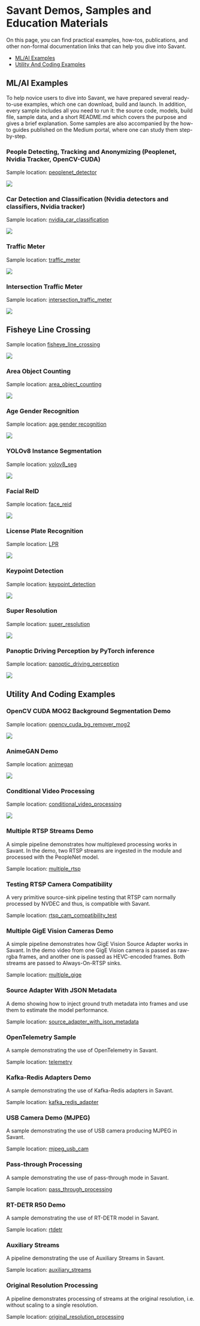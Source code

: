 # Savant Demos, Samples and Education Materials

On this page, you can find practical examples, how-tos, publications, and other non-formal documentation links that can
help you dive into Savant.

- [ML/AI Examples](#mlai-examples)
- [Utility And Coding Examples](#utility-and-coding-examples)

## ML/AI Examples

To help novice users to dive into Savant, we have prepared several ready-to-use examples, which one can download, build
and launch. In addition, every sample includes all you need to run it: the source code, models, build file, sample data,
and a short README.md which covers the purpose and gives a brief explanation. Some samples are also accompanied by the
how-to guides published on the Medium portal, where one can study them step-by-step.

### People Detecting, Tracking and Anonymizing (Peoplenet, Nvidia Tracker, OpenCV-CUDA)

Sample location: [peoplenet_detector](./peoplenet_detector)

![](peoplenet_detector/assets/peoplenet-blur-demo-loop-400.webp)

### Car Detection and Classification (Nvidia detectors and classifiers, Nvidia tracker)

Sample location: [nvidia_car_classification](./nvidia_car_classification)

![](nvidia_car_classification/assets/nvidia-car-classification-loop-400.webp)

### Traffic Meter

Sample location: [traffic_meter](./traffic_meter)

![](traffic_meter/assets/traffic-meter-loop-400.webp)

### Intersection Traffic Meter

Sample location: [intersection_traffic_meter](./intersection_traffic_meter)

![](intersection_traffic_meter/assets/intersection-traffic-meter-loop-400.webp)

## Fisheye Line Crossing

Sample location [fisheye_line_crossing](./fisheye_line_crossing/)

![](fisheye_line_crossing/assets/fisheye-line-crossing-loop-400.webp)

### Area Object Counting

Sample location: [area_object_counting](./area_object_counting/)

![](area_object_counting/assets/area-object-counting-loop-400.webp)

### Age Gender Recognition

Sample location: [age gender recognition](./age_gender_recognition)

![](age_gender_recognition/assets/age-gender-recognition-loop-400.webp)

### YOLOv8 Instance Segmentation

Sample location: [yolov8_seg](./yolov8_seg)

![](yolov8_seg/assets/shuffle_dance-400.webp)

### Facial ReID

Sample location: [face_reid](./face_reid)

![](face_reid/assets/face-reid-loop-400.webp)

### License Plate Recognition

Sample location: [LPR](./license_plate_recognition)

![](license_plate_recognition/assets/license-plate-recognition-400.webp)

### Keypoint Detection

Sample location: [keypoint_detection](./keypoint_detection)

![](keypoint_detection/assets/shuffle_dance-400.webp)

### Super Resolution

Sample location: [super_resolution](./super_resolution)

![](super_resolution/assets/shuffle_dance_360p_1080p_small.webp)

### Panoptic Driving Perception by PyTorch inference

Sample location: [panoptic_driving_perception](./panoptic_driving_perception)

![](panoptic_driving_perception/assets/panoptic_driving_perception_400.webp)


## Utility And Coding Examples

### OpenCV CUDA MOG2 Background Segmentation Demo

Sample location: [opencv_cuda_bg_remover_mog2](./opencv_cuda_bg_remover_mog2)

![](opencv_cuda_bg_remover_mog2/assets/opencv_cuda_bg_remover_mog2-800.webp)

### AnimeGAN Demo

Sample location: [animegan](./animegan)

![](animegan/assets/animegan-loop-400.webp)

### Conditional Video Processing

Sample location: [conditional_video_processing](./conditional_video_processing)

![](conditional_video_processing/assets/conditional-video-processing_400.webp)

### Multiple RTSP Streams Demo

A simple pipeline demonstrates how multiplexed processing works in Savant. In the demo, two RTSP streams are ingested in the module and processed with the PeopleNet model.

Sample location: [multiple_rtsp](./multiple_rtsp)

### Testing RTSP Camera Compatibility

A very primitive source-sink pipeline testing that RTSP cam normally processed by NVDEC and thus, is compatible with Savant.

Sample location: [rtsp_cam_compatibility_test](./rtsp_cam_compatibility_test)

### Multiple GigE Vision Cameras Demo

A simple pipeline demonstrates how GigE Vision Source Adapter works in Savant. In the demo video from one GigE Vision camera is passed as raw-rgba frames, and another one is passed as HEVC-encoded frames. Both streams are passed to Always-On-RTSP sinks.

Sample location: [multiple_gige](./multiple_gige)

### Source Adapter With JSON Metadata

A demo showing how to inject ground truth metadata into frames and use them to estimate the model performance.

Sample location: [source_adapter_with_json_metadata](./source_adapter_with_json_metadata)

### OpenTelemetry Sample

A sample demonstrating the use of OpenTelemetry in Savant.

Sample location: [telemetry](./telemetry)

### Kafka-Redis Adapters Demo

A sample demonstrating the use of Kafka-Redis adapters in Savant.

Sample location: [kafka_redis_adapter](./kafka_redis_adapter)

### USB Camera Demo (MJPEG)

A sample demonstrating the use of USB camera producing MJPEG in Savant.

Sample location: [mjpeg_usb_cam](./mjpeg_usb_cam)

### Pass-through Processing

A sample demonstrating the use of pass-through mode in Savant.

Sample location: [pass_through_processing](./pass_through_processing)

### RT-DETR R50 Demo

A sample demonstrating the use of RT-DETR model in Savant.

Sample location: [rtdetr](./rtdetr/)

### Auxiliary Streams

A pipeline demonstrating the use of Auxiliary Streams in Savant.

Sample location: [auxiliary_streams](./auxiliary_streams)

### Original Resolution Processing

A pipeline demonstrates processing of streams at the original resolution, i.e. without scaling to a single resolution.

Sample location: [original_resolution_processing](original_resolution_processing)
